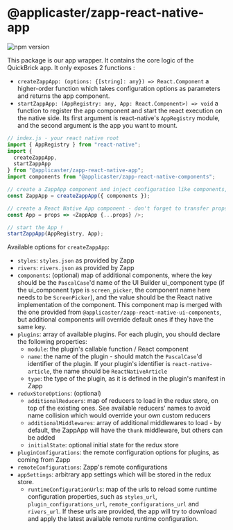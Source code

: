 # @applicaster/zapp-react-native-app

![npm version](https://badge.fury.io/js/%40applicaster%2Fzapp-react-native-app.svg)

This package is our app wrapper. It contains the core logic of the QuickBrick app.
It only exposes 2 functions :

- `createZappApp: (options: {[string]: any}) => React.Component` a higher-order function which takes configuration options as parameters and returns the app component.
- `startZappApp: (AppRegistry: any, App: React.Component>) => void` a function to register the app component and start the react execution on the native side. Its first argument is react-native's `AppRegistry` module, and the second argument is the app you want to mount.

```javascript
// index.js - your react native root
import { AppRegistry } from "react-native";
import {
  createZappApp,
  startZappApp
} from "@applicaster/zapp-react-native-app";
import components from "@applicaster/zapp-react-native-components";

// create a ZappApp component and inject configuration like components, ui builder configuration, plugins...
const ZappApp = createZappApp({ components });

// create a React Native App component - don't forget to transfer props from native to the ZappApp component
const App = props => <ZappApp {...props} />;

// start the App !
startZappApp(AppRegistry, App);
```

Available options for `createZappApp`:

- `styles`: `styles.json` as provided by Zapp
- `rivers`: `rivers.json` as provided by Zapp
- `components`: (optional) map of additional components, where the key should be the `PascalCase`'d name of the UI Builder ui_component type (if the ui_component type is `screen_picker`, the component name here needs to be `ScreenPicker`), and the value should be the React native implementation of the component. This component map is merged with the one provided from `@applicaster/zapp-react-native-ui-components`, but additional components will override default ones if they have the same key.
- `plugins`: array of available plugins. For each plugin, you should declare the following properties:
  - `module`: the plugin's callable function / React component
  - `name`: the name of the plugin - should match the `PascalCase`'d identifier of the plugin. If your plugin's identifier is `react-native-article`, the name should be `ReactNativeArticle`
  - `type`: the type of the plugin, as it is defined in the plugin's manifest in Zapp
- `reduxStoreOptions`: (optional)
  - `additionalReducers`: map of reducers to load in the redux store, on top of the existing ones. See available reducers' names to avoid name collision which would override your own custom reducers
  - `additionalMiddlewares`: array of additional middlewares to load - by default, the ZappApp will have the `thunk` middleware, but others can be added
  - `initialState`: optional initial state for the redux store
- `pluginConfigurations`: the remote configuration options for plugins, as coming from Zapp
- `remoteConfigurations`: Zapp's remote configurations
- `appSettings`: arbitrary app settings which will be stored in the redux store.
  - `runtimeConfigurationUrls`: map of the urls to reload some runtime configuration properties, such as `styles_url`, `plugin_configurations_url`, `remote_configurations_url` and `rivers_url`. If these urls are provided, the app will try to download and apply the latest available remote runtime configuration.
